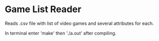 # Game List Reader

Reads .csv file with list of video games and several attributes for each.

In terminal enter 'make' then './a.out' after compiling.
